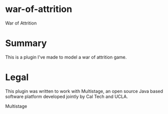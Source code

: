 war-of-attrition
====

War of Attrition

# Summary 

This is a plugin I've made to model a war of attrition game.

# Legal
This plugin was written to work with Multistage, an open source Java based software platform developed jointly by Cal Tech and UCLA. 

Multistage 